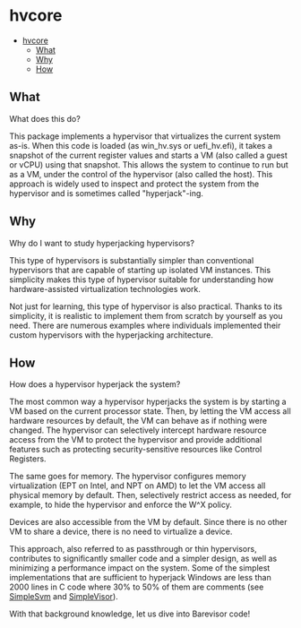 # hvcore

- [hvcore](#hvcore)
  - [What](#what)
  - [Why](#why)
  - [How](#how)


## What

What does this do?

This package implements a hypervisor that virtualizes the current system as-is. When this code is loaded (as win_hv.sys or uefi_hv.efi), it takes a snapshot of the current register values and starts a VM (also called a guest or vCPU) using that snapshot. This allows the system to continue to run but as a VM, under the control of the hypervisor (also called the host). This approach is widely used to inspect and protect the system from the hypervisor and is sometimes called "hyperjack"-ing.


## Why

Why do I want to study hyperjacking hypervisors?

This type of hypervisors is substantially simpler than conventional hypervisors that are capable of starting up isolated VM instances. This simplicity makes this type of hypervisor suitable for understanding how hardware-assisted virtualization technologies work.

Not just for learning, this type of hypervisor is also practical. Thanks to its simplicity, it is realistic to implement them from scratch by yourself as you need. There are numerous examples where individuals implemented their custom hypervisors with the hyperjacking architecture.


## How

How does a hypervisor hyperjack the system?

The most common way a hypervisor hyperjacks the system is by starting a VM based on the current processor state. Then, by letting the VM access all hardware resources by default, the VM can behave as if nothing were changed. The hypervisor can selectively intercept hardware resource access from the VM to protect the hypervisor and provide additional features such as protecting security-sensitive resources like Control Registers.

The same goes for memory. The hypervisor configures memory virtualization (EPT on Intel, and NPT on AMD) to let the VM access all physical memory by default. Then, selectively restrict access as needed, for example, to hide the hypervisor and enforce the W^X policy.

Devices are also accessible from the VM by default. Since there is no other VM to share a device, there is no need to virtualize a device.

This approach, also referred to as passthrough or thin hypervisors, contributes to significantly smaller code and a simpler design, as well as minimizing a performance impact on the system. Some of the simplest implementations that are sufficient to hyperjack Windows are less than 2000 lines in C code where 30% to 50% of them are comments (see [SimpleSvm](https://github.com/tandasat/SimpleSvm) and [SimpleVisor](https://github.com/ionescu007/SimpleVisor)).

With that background knowledge, let us dive into Barevisor code!

